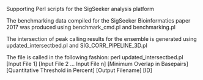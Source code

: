 Supporting Perl scripts for the SigSeeker analysis platform

The benchmarking data compiled for the SigSeeker Bioinformatics paper 2017 was produced using
benchmark_cmd.pl and benchmarking.pl

The intersection of peak calling results for the ensemble is generated using updated_intersectbed.pl and SIG_CORR_PIPELINE_3D.pl

The file is called in the following fashion:
perl updated_intersectbed.pl [Input File 1] [Input File 2 ... Input File n] [Minimum Overlap in Basepairs] [Quantitative Threshold in Percent] [Output Filename] [ID]

